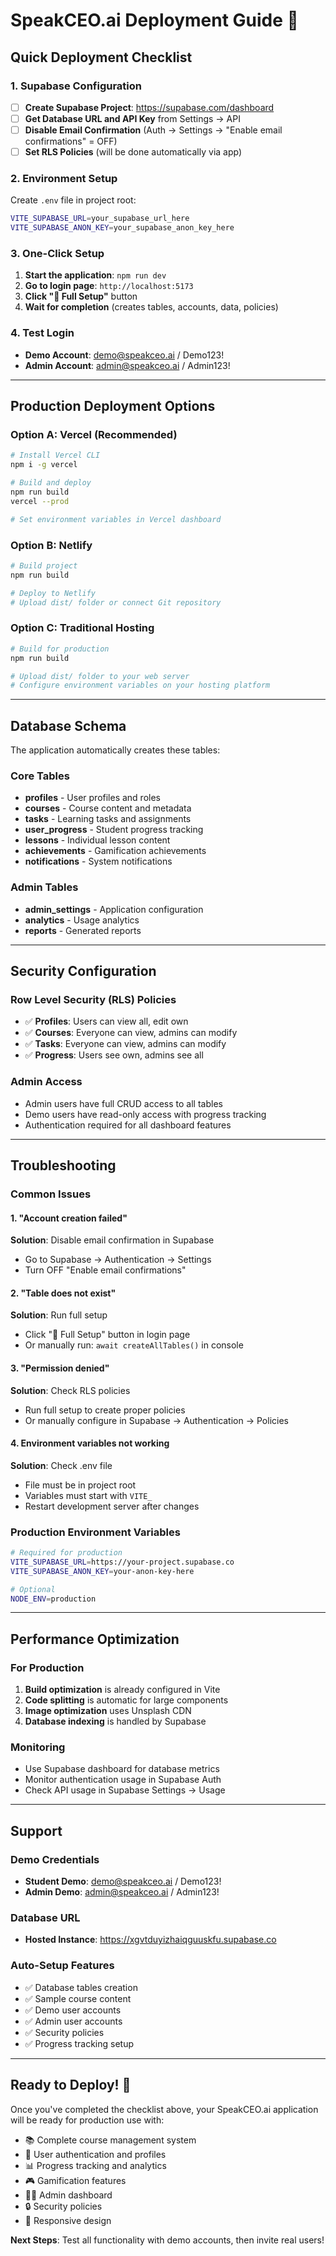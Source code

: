 # SpeakCEO.ai Deployment Guide 🚀

## Quick Deployment Checklist

### 1. Supabase Configuration
- [ ] **Create Supabase Project**: https://supabase.com/dashboard
- [ ] **Get Database URL and API Key** from Settings → API
- [ ] **Disable Email Confirmation** (Auth → Settings → "Enable email confirmations" = OFF)
- [ ] **Set RLS Policies** (will be done automatically via app)

### 2. Environment Setup
Create `.env` file in project root:
```bash
VITE_SUPABASE_URL=your_supabase_url_here
VITE_SUPABASE_ANON_KEY=your_supabase_anon_key_here
```

### 3. One-Click Setup
1. **Start the application**: `npm run dev`
2. **Go to login page**: `http://localhost:5173`
3. **Click "🚀 Full Setup"** button
4. **Wait for completion** (creates tables, accounts, data, policies)

### 4. Test Login
- **Demo Account**: demo@speakceo.ai / Demo123!
- **Admin Account**: admin@speakceo.ai / Admin123!

---

## Production Deployment Options

### Option A: Vercel (Recommended)
```bash
# Install Vercel CLI
npm i -g vercel

# Build and deploy
npm run build
vercel --prod

# Set environment variables in Vercel dashboard
```

### Option B: Netlify
```bash
# Build project
npm run build

# Deploy to Netlify
# Upload dist/ folder or connect Git repository
```

### Option C: Traditional Hosting
```bash
# Build for production
npm run build

# Upload dist/ folder to your web server
# Configure environment variables on your hosting platform
```

---

## Database Schema

The application automatically creates these tables:

### Core Tables
- **profiles** - User profiles and roles
- **courses** - Course content and metadata
- **tasks** - Learning tasks and assignments
- **user_progress** - Student progress tracking
- **lessons** - Individual lesson content
- **achievements** - Gamification achievements
- **notifications** - System notifications

### Admin Tables
- **admin_settings** - Application configuration
- **analytics** - Usage analytics
- **reports** - Generated reports

---

## Security Configuration

### Row Level Security (RLS) Policies
- ✅ **Profiles**: Users can view all, edit own
- ✅ **Courses**: Everyone can view, admins can modify
- ✅ **Tasks**: Everyone can view, admins can modify
- ✅ **Progress**: Users see own, admins see all

### Admin Access
- Admin users have full CRUD access to all tables
- Demo users have read-only access with progress tracking
- Authentication required for all dashboard features

---

## Troubleshooting

### Common Issues

#### 1. "Account creation failed"
**Solution**: Disable email confirmation in Supabase
- Go to Supabase → Authentication → Settings
- Turn OFF "Enable email confirmations"

#### 2. "Table does not exist"
**Solution**: Run full setup
- Click "🚀 Full Setup" button in login page
- Or manually run: `await createAllTables()` in console

#### 3. "Permission denied"
**Solution**: Check RLS policies
- Run full setup to create proper policies
- Or manually configure in Supabase → Authentication → Policies

#### 4. Environment variables not working
**Solution**: Check .env file
- File must be in project root
- Variables must start with `VITE_`
- Restart development server after changes

### Production Environment Variables
```bash
# Required for production
VITE_SUPABASE_URL=https://your-project.supabase.co
VITE_SUPABASE_ANON_KEY=your-anon-key-here

# Optional
NODE_ENV=production
```

---

## Performance Optimization

### For Production
1. **Build optimization** is already configured in Vite
2. **Code splitting** is automatic for large components
3. **Image optimization** uses Unsplash CDN
4. **Database indexing** is handled by Supabase

### Monitoring
- Use Supabase dashboard for database metrics
- Monitor authentication usage in Supabase Auth
- Check API usage in Supabase Settings → Usage

---

## Support

### Demo Credentials
- **Student Demo**: demo@speakceo.ai / Demo123!
- **Admin Demo**: admin@speakceo.ai / Admin123!

### Database URL
- **Hosted Instance**: https://xgvtduyizhaiqguuskfu.supabase.co

### Auto-Setup Features
- ✅ Database tables creation
- ✅ Sample course content
- ✅ Demo user accounts
- ✅ Admin user accounts
- ✅ Security policies
- ✅ Progress tracking setup

---

## Ready to Deploy! 🎉

Once you've completed the checklist above, your SpeakCEO.ai application will be ready for production use with:

- 📚 Complete course management system
- 👥 User authentication and profiles
- 📊 Progress tracking and analytics
- 🎮 Gamification features
- 👨‍💼 Admin dashboard
- 🔒 Security policies
- 📱 Responsive design

**Next Steps**: Test all functionality with demo accounts, then invite real users! 